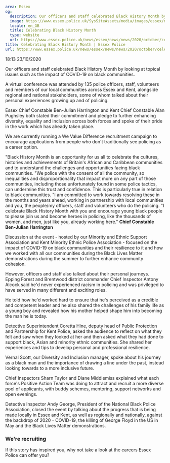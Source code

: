 ```yaml
area: Essex
og:
  description: Our officers and staff celebrated Black History Month by looking at topical issues such as the impact of COVID-19 on black communities
  image: https://www.essex.police.uk/SysSiteAssets/media/images/essex/news/news/2020/10-october/bhm-virtual-conference-essex-kent-9-221020-600x300.jpg?crop=(15,0,585,300)&amp;w=600&amp;h=300&amp;scale=both
  locale: en_GB
  title: Celebrating Black History Month
  type: website
  url: https://www.essex.police.uk/news/essex/news/news/2020/october/celebrating-black-history-month/
title: Celebrating Black History Month | Essex Police
url: https://www.essex.police.uk/news/essex/news/news/2020/october/celebrating-black-history-month/
```

18:13 23/10/2020

Our officers and staff celebrated Black History Month by looking at topical issues such as the impact of COVID-19 on black communities.

A virtual conference was attended by 135 police officers, staff, volunteers and members of our local communities across Essex and Kent, alongside regional and national stakeholders, some of whom talked about their personal experiences growing up and of policing.

Essex Chief Constable Ben-Julian Harrington and Kent Chief Constable Alan Pughsley both stated their commitment and pledge to further enhancing diversity, equality and inclusion across both forces and spoke of their pride in the work which has already taken place.

We are currently running a We Value Difference recruitment campaign to encourage applications from people who don't traditionally see policing as a career option.

"Black History Month is an opportunity for us all to celebrate the cultures, histories and achievements of Britain's African and Caribbean communities and to understand the challenges and opportunities facing black communities.
"We police with the consent of all the community, so inequalities and disproportionality that impact more on any part of those communities, including those unfortunately found in some police tactics, can undermine this trust and confidence. This is particularly true in relation to black communities.
"I am committed to work towards resolving these in the months and years ahead, working in partnership with local communities and you, the people/my officers, staff and volunteers who do the policing.
"I celebrate Black History Month with you and encourage young black people to please join us and become heroes in policing, like the thousands of women, and men, just like you, already working here."
 **Chief Constable Ben-Julian Harrington**

Discussion at the event - hosted by our Minority and Ethnic Support Association and Kent Minority Ethnic Police Association - focused on the impact of COVID-19 on black communities and their resilience to it and how we worked with all our communities during the Black Lives Matter demonstrations during the summer to further enhance community cohesion.

However, officers and staff also talked about their personal journeys. Epping Forest and Brentwood district commander Chief Inspector Antony Alcock said he'd never experienced racism in policing and was privileged to have served in many different and exciting roles.

He told how he'd worked hard to ensure that he's perceived as a credible and competent leader and he also shared the challenges of his family life as a young boy and revealed how his mother helped shape him into becoming the man he is today.

Detective Superintendent Coretta Hine, deputy head of Public Protection and Partnership for Kent Police, asked the audience to reflect on what they felt and saw when they looked at her and then asked what they had done to support black, Asian and minority ethnic communities. She shared her experiences and tips to develop personal and professional resilience.

Vernal Scott, our Diversity and Inclusion manager, spoke about his journey as a black man and the importance of drawing a line under the past, instead looking towards to a more inclusive future.

Chief Inspectors Sharn Taylor and Diane Middlemiss explained what each force's Positive Action Team was doing to attract and recruit a more diverse pool of applicants, with buddy schemes, mentoring, support networks and open evenings.

Detective Inspector Andy George, President of the National Black Police Association, closed the event by talking about the progress that is being made locally in Essex and Kent, as well as regionally and nationally, against the backdrop of 2020 - COVID-19, the killing of George Floyd in the US in May and the Black Lives Matter demonstrations.

### We're recruiting

If this story has inspired you, why not take a look at the careers Essex Police can offer you?

